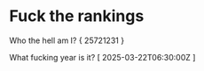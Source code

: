# Fuck the rankings

Who the hell am I?
{ 25721231 }

What fucking year is it?
[ 2025-03-22T06:30:00Z ]

